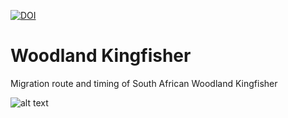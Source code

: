 [![DOI](https://zenodo.org/badge/496981305.svg)](https://zenodo.org/doi/10.5281/zenodo.11207081)

# Woodland Kingfisher

Migration route and timing of South African Woodland Kingfisher

![alt text](output/figure_print/movevis_faster.gif)
